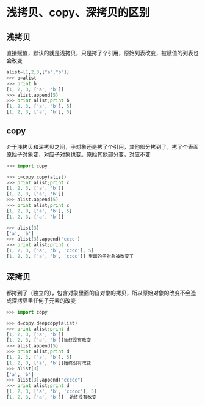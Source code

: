 # 浅拷贝、copy、深拷贝的区别


## 浅拷贝

直接赋值，默认的就是浅拷贝，只是拷了个引用，原始列表改变，被赋值的列表也会改变
```python
alist=[1,2,3,["a","b"]]
>>> b=alist
>>> print b
[1, 2, 3, ['a', 'b']]
>>> alist.append(5)
>>> print alist;print b
[1, 2, 3, ['a', 'b'], 5]
[1, 2, 3, ['a', 'b'], 5]
```
## copy

介于浅拷贝和深拷贝之间，子对象还是拷了个引用，其他部分拷到了，拷了个表面
原始子对象变，对应子对象也变。原始其他部分变，对应不变
```python
>>> import copy

>>> c=copy.copy(alist)
>>> print alist;print c
[1, 2, 3, ['a', 'b']]
[1, 2, 3, ['a', 'b']]
>>> alist.append(5)
>>> print alist;print c
[1, 2, 3, ['a', 'b'], 5]
[1, 2, 3, ['a', 'b']]

>>> alist[3]
['a', 'b']
>>> alist[3].append('cccc')
>>> print alist;print c
[1, 2, 3, ['a', 'b', 'cccc'], 5]
[1, 2, 3, ['a', 'b', 'cccc']] 里面的子对象被改变了
```
## 深拷贝

都拷到了（独立的），包含对象里面的自对象的拷贝，所以原始对象的改变不会造成深拷贝里任何子元素的改变
```python
>>> import copy

>>> d=copy.deepcopy(alist)
>>> print alist;print d
[1, 2, 3, ['a', 'b']]
[1, 2, 3, ['a', 'b']]始终没有改变
>>> alist.append(5)
>>> print alist;print d
[1, 2, 3, ['a', 'b'], 5]
[1, 2, 3, ['a', 'b']]始终没有改变
>>> alist[3]
['a', 'b']
>>> alist[3].append("ccccc")
>>> print alist;print d
[1, 2, 3, ['a', 'b', 'ccccc'], 5]
[1, 2, 3, ['a', 'b']]  始终没有改变
```

